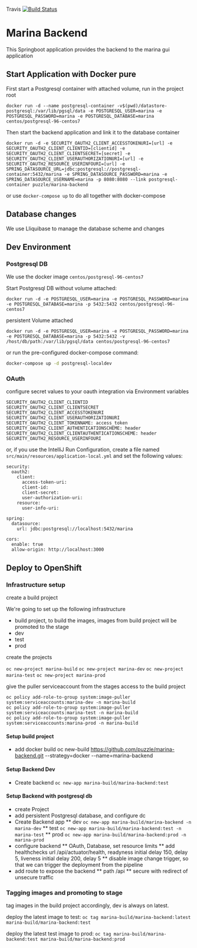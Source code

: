 Travis [![Build Status](https://travis-ci.org/puzzle/marina-backend.svg?branch=master)](https://travis-ci.org/puzzle/marina-backend)

# Marina Backend

This Springboot application provides the backend to the marina gui application

## Start Application with Docker pure

First start a Postgresql container with attached volume, run in the project root

```
docker run -d --name postgresql-container -v$(pwd)/datastore-postgresql:/var/lib/pgsql/data -e POSTGRESQL_USER=marina -e POSTGRESQL_PASSWORD=marina -e POSTGRESQL_DATABASE=marina centos/postgresql-96-centos7
```

Then start the backend application and link it to the database container

```
docker run -d -e SECURITY_OAUTH2_CLIENT_ACCESSTOKENURI=[url] -e SECURITY_OAUTH2_CLIENT_CLIENTID=[clientid] -e SECURITY_OAUTH2_CLIENT_CLIENTSECRET=[secret] -e SECURITY_OAUTH2_CLIENT_USERAUTHORIZATIONURI=[url] -e SECURITY_OAUTH2_RESOURCE_USERINFOURI=[url] -e SPRING_DATASOURCE_URL=jdbc:postgresql://postgresql-container:5432/marina -e SPRING_DATASOURCE_PASSWORD=marina -e SPRING_DATASOURCE_USERNAME=marina -p 8080:8080 --link postgresql-container puzzle/marina-backend
```

or use `docker-compose up` to do all together with docker-compose

## Database changes

We use Lliquibase to manage the database scheme and changes

## Dev Environment

### Postgresql DB

We use the docker image `centos/postgresql-96-centos7`

Start Postgresql DB without volume attached:

```
docker run -d -e POSTGRESQL_USER=marina -e POSTGRESQL_PASSWORD=marina -e POSTGRESQL_DATABASE=marina -p 5432:5432 centos/postgresql-96-centos7
```

persistent Volume attached
```
docker run -d -e POSTGRESQL_USER=marina -e POSTGRESQL_PASSWORD=marina -e POSTGRESQL_DATABASE=marina -p 5432:5432 -v /host/db/path:/var/lib/pgsql/data centos/postgresql-96-centos7
```

or run the pre-configured docker-compose command:

```bash
docker-compose up -d postgresql-localdev
```

### OAuth

configure secret values to your oauth integration via Environment variables

```
SECURITY_OAUTH2_CLIENT_CLIENTID
SECURITY_OAUTH2_CLIENT_CLIENTSECRET
SECURITY_OAUTH2_CLIENT_ACCESSTOKENURI
SECURITY_OAUTH2_CLIENT_USERAUTHORIZATIONURI
SECURITY_OAUTH2_CLIENT_TOKENNAME: access_token
SECURITY_OAUTH2_CLIENT_AUTHENTICATIONSCHEME: header
SECURITY_OAUTH2_CLIENT_CLIENTAUTHENTICATIONSCHEME: header
SECURITY_OAUTH2_RESOURCE_USERINFOURI
```

or, if you use the IntelliJ Run Configuration, create a file named `src/main/resources/application-local.yml`
and set the following values:

```text
security:
  oauth2:
    client:
      access-token-uri: 
      client-id: 
      client-secret: 
      user-authorization-uri: 
    resource:
      user-info-uri: 

spring:
  datasource:
    url: jdbc:postgresql://localhost:5432/marina

cors:
  enable: true
  allow-origin: http://localhost:3000
```

## Deploy to OpenShift

### Infrastructure setup

create a build project

We're going to set up the following infrastructure
* build project, to build the images, images from build project will be promoted to the stage
* dev
* test
* prod

create the projects

`oc new-project marina-build`
`oc new-project marina-dev`
`oc new-project marina-test`
`oc new-project marina-prod`

give the puller serviceaccount from the stages access to the build project

```
oc policy add-role-to-group system:image-puller system:serviceaccounts:marina-dev -n marina-build
oc policy add-role-to-group system:image-puller system:serviceaccounts:marina-test -n marina-build
oc policy add-role-to-group system:image-puller system:serviceaccounts:marina-prod -n marina-build
```

#### Setup build project

* add docker build
oc new-build https://github.com/puzzle/marina-backend.git --strategy=docker --name=marina-backend 

#### Setup Backend Dev
* Create backend
`oc new-app marina-build/marina-backend:test`

#### Setup Backend with postgresql db

* create Project
* add persistent Postgresql database, and configure dc
* Create Backend app
** dev `oc new-app marina-build/marina-backend -n marina-dev`
** test `oc new-app marina-build/marina-backend:test -n marina-test` 
** prod `oc new-app marina-build/marina-backend:prod -n marina-prod` 
* configure backend
** OAuth, Database, set resource limits
** add healthchecks url /api/actuator/health, readyness initial delay 150, delay 5, liveness initial delay 200, delay 5
** disable image change trigger, so that we can trigger the deployment from the pipeline
* add route to expose the backend
** path /api
** secure with redirect of unsecure traffic

### Tagging images and promoting to stage

tag images in the build project accordingly, dev is always on latest.

deploy the latest image to test:
`oc tag marina-build/marina-backend:latest marina-build/marina-backend:test`

deploy the latest test image to prod:
`oc tag marina-build/marina-backend:test marina-build/marina-backend:prod`

